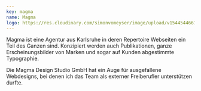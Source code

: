 ```yaml
---
key: magma
name: Magma
logo: https://res.cloudinary.com/simonvomeyser/image/upload/v1544544667/simonvomeyser.de/clientsmagma.png
---
```


Magma ist eine Agentur aus Karlsruhe in deren Repertoire Webseiten ein Teil des Ganzen sind. Konzipiert werden auch Publikationen, ganze Erscheinungsbilder von Marken und sogar auf Kunden abgestimmte Typographie. 

Die Magma Design Studio GmbH hat ein Auge für ausgefallene Webdesigns, bei denen ich das Team als externer Freiberufler unterstützen durfte.


